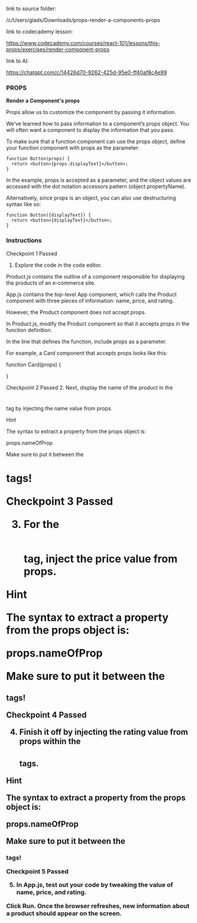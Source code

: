 link to source folder:

/c/Users/glads/Downloads/props-render-a-components-props

link to codecademy lesson:

https://www.codecademy.com/courses/react-101/lessons/this-props/exercises/render-component-props

link to AI:

https://chatgpt.com/c/14426d70-9262-425d-95e0-ff40af8c4e99


### PROPS

**Render a Component's props**

Props allow us to customize the component by passing it information.

We’ve learned how to pass information to a component’s props object. You will often want a component to display the information that you pass.

To make sure that a function component can use the props object, define your function component with props as the parameter:
```
function Button(props) {
  return <button>{props.displayText}</button>;
}
```
In the example, props is accepted as a parameter, and the object values are accessed with the dot notation accessors pattern (object.propertyName).

Alternatively, since props is an object, you can also use destructuring syntax like so:
```
function Button({displayText}) {
  return <button>{displayText}</button>;
}

```

### Instructions

Checkpoint 1 Passed

1. Explore the code in the code editor.

Product.js contains the outline of a component responsible for displaying the products of an e-commerce site.

App.js contains the top-level App component, which calls the Product component with three pieces of information: name, price, and rating.

However, the Product component does not accept props.

In Product.js, modify the Product component so that it accepts props in the function definition.

In the line that defines the function, include props as a parameter.

For example, a Card component that accepts props looks like this:

function Card(props) {

}

Checkpoint 2 Passed
2. Next, display the name of the product in the <h1></h1> tag by injecting the name value from props.

Hint

The syntax to extract a property from the props object is:

props.nameOfProp

Make sure to put it between the <h1> tags!

Checkpoint 3 Passed

3. For the <h2></h2> tag, inject the price value from props.

Hint

The syntax to extract a property from the props object is:

props.nameOfProp

Make sure to put it between the <h2> tags!

Checkpoint 4 Passed

4. Finish it off by injecting the rating value from props within the <h3></h3> tags.

Hint

The syntax to extract a property from the props object is:

props.nameOfProp

Make sure to put it between the <h3> tags!

Checkpoint 5 Passed

5. In App.js, test out your code by tweaking the value of name, price, and rating.

Click Run. Once the browser refreshes, new information about a product should appear on the screen.


